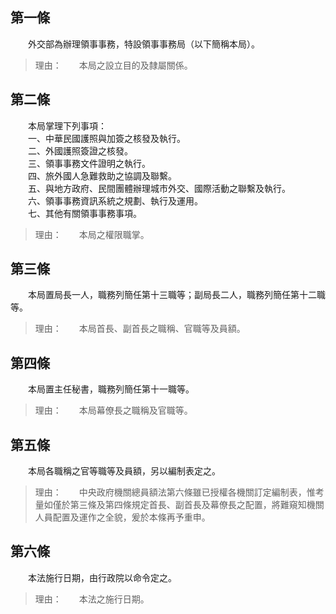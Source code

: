 第一條 
-------
　　外交部為辦理領事事務，特設領事事務局（以下簡稱本局）。  
> 理由：　　本局之設立目的及隸屬關係。



第二條 
-------
　　本局掌理下列事項：  
　　一、中華民國護照與加簽之核發及執行。  
　　二、外國護照簽證之核發。  
　　三、領事事務文件證明之執行。  
　　四、旅外國人急難救助之協調及聯繫。  
　　五、與地方政府、民間團體辦理城市外交、國際活動之聯繫及執行。  
　　六、領事事務資訊系統之規劃、執行及運用。  
　　七、其他有關領事事務事項。  
> 理由：　　本局之權限職掌。



第三條 
-------
　　本局置局長一人，職務列簡任第十三職等；副局長二人，職務列簡任第十二職等。  
> 理由：　　本局首長、副首長之職稱、官職等及員額。



第四條 
-------
　　本局置主任秘書，職務列簡任第十一職等。  
> 理由：　　本局幕僚長之職稱及官職等。



第五條 
-------
　　本局各職稱之官等職等及員額，另以編制表定之。  
> 理由：　　中央政府機關總員額法第六條雖已授權各機關訂定編制表，惟考量如僅於第三條及第四條規定首長、副首長及幕僚長之配置，將難窺知機關人員配置及運作之全貌，爰於本條再予重申。



第六條 
-------
　　本法施行日期，由行政院以命令定之。  
> 理由：　　本法之施行日期。